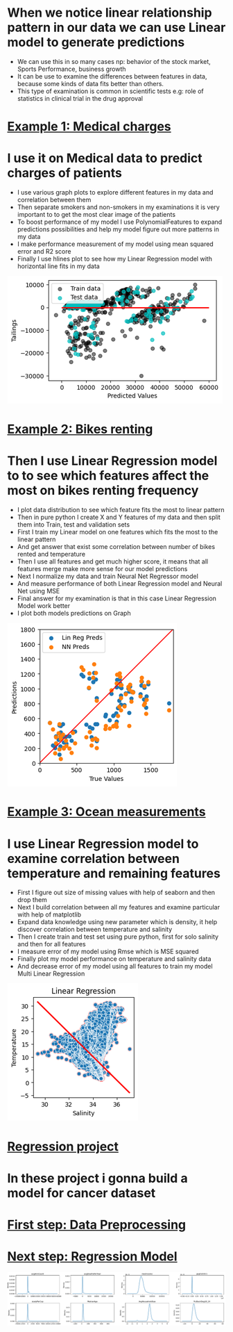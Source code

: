 # When we notice linear relationship pattern in our data we can use Linear model to generate predictions
* We can use this in so many cases np: behavior of the stock market, Sports Performance, business growth
* It can be use to examine the differences between features in data, because some kinds of data fits better than others.
* This type of examination is common in scientific tests e.g: role of statistics in clinical trial in the drug approval

# [Example 1: Medical charges](https://github.com/JakubTabor/Regression/blob/main/Medical_data_Regression.ipynb)
# I use it on Medical data to predict charges of patients
* I use various graph plots to explore different features in my data and correlation between them
* Then separate smokers and non-smokers in my examinations it is very important to to get the most clear image of the patients
* To boost performance of my model I use PolynomialFeatures to expand predictions possibilities and help my model figure out more patterns in my data
* I make performance measurement of my model using mean squared error and R2 score
* Finally I use hlines plot to see how my Linear Regression model with horizontal line fits in my data

![](https://github.com/JakubTabor/Regression/blob/main/Images/Med_Regression.png)

# [Example 2: Bikes renting](https://github.com/JakubTabor/Regression/blob/main/Bikes_data_Rgression.ipynb)
# Then I use Linear Regression model to to see which features affect the most on bikes renting frequency
* I plot data distribution to see which feature fits the most to linear pattern
* Then in pure python I create X and Y features of my data and then split them into Train, test and validation sets
* First I train my Linear model on one features which fits the most to the linear pattern
* And get answer that exist some correlation between number of bikes rented and temperature
* Then I use all features and get much higher score, it means that all features merge make more sense for our model predictions
* Next I normalize my data and train Neural Net Regressor model
* And measure performance of both Linear Regression model and Neural Net using MSE
* Final answer for my examination is that in this case Linear Regression Model work better
* I plot both models predictions on Graph

![](https://github.com/JakubTabor/Regression/blob/main/Images/Bikes_Regression.png)

# [Example 3: Ocean measurements](https://github.com/JakubTabor/Regression/blob/main/Regression_oceans.ipynb)
# I use Linear Regression model to examine correlation between temperature and remaining features
* First I figure out size of missing values with help of seaborn and then drop them
* Next I build correlation between all my features and examine particular with help of matplotlib
* Expand data knowledge using new parameter which is density, it help discover correlation between temperature and salinity
* Then I create train and test set using pure python, first for solo salinity and then for all features
* I measure error of my model using Rmse which is MSE squared
* Finally plot my model performance on temperature and salinity data
* And decrease error of my model using all features to train my model Multi Linear Regression

![](https://github.com/JakubTabor/Regression/blob/main/Images/Regression.png)

# [Regression project](https://github.com/JakubTabor/Regression/tree/main/Regression_Project)
# In these project i gonna build a model for cancer dataset
# [First step: Data Preprocessing](https://github.com/JakubTabor/Regression/blob/main/Regression_Project/Regression_data_preprocessing_0.ipynb)

# [Next step: Regression Model](https://github.com/JakubTabor/Regression/blob/main/Regression_Project/Regression_model_on_cupped_data.ipynb)
![](https://github.com/JakubTabor/Regression/blob/main/Regression_Project/Images/skewed_columns.png)
